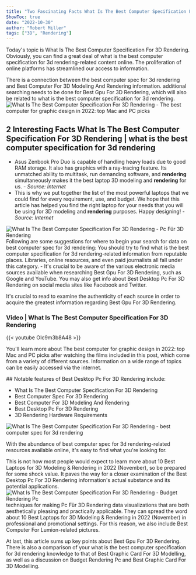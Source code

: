 ```yaml
---
title: "Two Fascinating Facts What Is The Best Computer Specification For 3D Rendering"
ShowToc: true 
date: "2022-10-30"
author: "Robert Miller" 
tags: ["3D", "Rendering"]
---
```


	
Today's topic is What Is The Best Computer Specification For 3D Rendering. Obviously, you can find a great deal of what is the best computer specification for 3d rendering-related content online. The proliferation of online platforms has streamlined our access to information.

There is a connection between the best computer spec for 3d rendering and Best Computer For 3D Modeling And Rendering information. additional searching needs to be done for Best Gpu For 3D Rendering, which will also be related to what is the best computer specification for 3d rendering.
<img loading="lazy" src="http://com-x.com.hk/images/SolidWorks03.jpg" onerror="this.onerror=null;this.src='https://blogger.googleusercontent.com/img/a/AVvXsEhe7F7TRXHtjiKvHb5vS7DmnxvpHiDyoYyYvm1nHB3Qp2_w3BnM6A2eq4v7FYxCC9bfZt3a9vIMtAYEKUiaDQbHMg-ViyGmRIj39MLp0bGFfgfYw1Dc9q_H-T0wiTm3l0Uq42dETrN9eC8aGJ9_IORZsxST1AcLR7np1koOfcc7tnHa4S8Mwz_xD9d0=s16000';" alt="What Is The Best Computer Specification For 3D Rendering - The best computer for graphic design in 2022: top Mac and PC picks" >

## 2 Interesting Facts What Is The Best Computer Specification For 3D Rendering | what is the best computer specification for 3d rendering
-   Asus Zenbook Pro Duo is capable of handling heavy loads due to good RAM storage. It also has graphics with a ray-tracing feature. Its unmatched ability to multitask, run demanding software, and **rendering** simultaneously makes it the best laptop 3D modeling and **rendering** for us. - <cite>Source: Internet</cite>
-   This is why we put together the list of the most powerful laptops that we could find for every requirement, use, and budget. We hope that this article has helped you find the right laptop for your needs that you will be using for 3D modeling and **rendering** purposes. Happy designing! - <cite>Source: Internet</cite>


<img loading="lazy" src="https://img2.cgtrader.com/items/2226227/d770ba95d9/cpu-scene-3d-model-max-obj-3ds-fbx.jpg" onerror="this.onerror=null;this.src='https://blogger.googleusercontent.com/img/a/AVvXsEhe7F7TRXHtjiKvHb5vS7DmnxvpHiDyoYyYvm1nHB3Qp2_w3BnM6A2eq4v7FYxCC9bfZt3a9vIMtAYEKUiaDQbHMg-ViyGmRIj39MLp0bGFfgfYw1Dc9q_H-T0wiTm3l0Uq42dETrN9eC8aGJ9_IORZsxST1AcLR7np1koOfcc7tnHa4S8Mwz_xD9d0=s16000';" alt="What Is The Best Computer Specification For 3D Rendering - Pc Für 3D Rendering" >
Following are some suggestions for where to begin your search for data on best computer spec for 3d rendering:
You should try to find what is the best computer specification for 3d rendering-related information from reputable places. Libraries, online resources, and even paid journalists all fall under this category.
- It's crucial to be aware of the various electronic media sources available when researching Best Gpu For 3D Rendering, such as Google and YouTube. You may also get info about Best Desktop Pc For 3D Rendering on social media sites like Facebook and Twitter.

It's crucial to read to examine the authenticity of each source in order to acquire the greatest information regarding Best Gpu For 3D Rendering.

### Video | What Is The Best Computer Specification For 3D Rendering
{{< youtube OIc9m3b8A48 >}} 

You'll learn more about The best computer for graphic design in 2022: top Mac and PC picks after watching the films included in this post, which come from a variety of different sources. Information on a wide range of topics can be easily accessed via the internet.
<script async="async" data-cfasync="false" src="//normallydemandedalter.com/fe63df3c5408708b15d8dc3d9b206b31/invoke.js"></script>
<div id="container-fe63df3c5408708b15d8dc3d9b206b31"></div>
## Notable features of Best Desktop Pc For 3D Rendering include:

- What Is The Best Computer Specification For 3D Rendering
- Best Computer Spec For 3D Rendering
- Best Computer For 3D Modeling And Rendering
- Best Desktop Pc For 3D Rendering
- 3D Rendering Hardware Requirements

 <img loading="lazy" src="https://classifieds.singaporeexpats.com/data/59/1319980279diamond_ring.jpg" onerror="this.onerror=null;this.src='https://blogger.googleusercontent.com/img/a/AVvXsEhe7F7TRXHtjiKvHb5vS7DmnxvpHiDyoYyYvm1nHB3Qp2_w3BnM6A2eq4v7FYxCC9bfZt3a9vIMtAYEKUiaDQbHMg-ViyGmRIj39MLp0bGFfgfYw1Dc9q_H-T0wiTm3l0Uq42dETrN9eC8aGJ9_IORZsxST1AcLR7np1koOfcc7tnHa4S8Mwz_xD9d0=s16000';" alt="What Is The Best Computer Specification For 3D Rendering - best computer spec for 3d rendering" >

With the abundance of best computer spec for 3d rendering-related resources available online, it's easy to find what you're looking for.

This is not how most people would expect to learn more about 10 Best Laptops for 3D Modeling & Rendering in 2022 (November), so be prepared for some shock value. It paves the way for a closer examination of the Best Desktop Pc For 3D Rendering information's actual substance and its potential applications.
<img loading="lazy" src="https://3.bp.blogspot.com/-Ob3Jv_EAsWo/WCEdNg_LWkI/AAAAAAAAAQU/RhKmMimojtIZCt3nX-IEeoSRkwN9vmKUgCLcB/s1600/LAPTOP_RECOVERY_DATA_VANCOUVER.JPG" onerror="this.onerror=null;this.src='https://blogger.googleusercontent.com/img/a/AVvXsEhe7F7TRXHtjiKvHb5vS7DmnxvpHiDyoYyYvm1nHB3Qp2_w3BnM6A2eq4v7FYxCC9bfZt3a9vIMtAYEKUiaDQbHMg-ViyGmRIj39MLp0bGFfgfYw1Dc9q_H-T0wiTm3l0Uq42dETrN9eC8aGJ9_IORZsxST1AcLR7np1koOfcc7tnHa4S8Mwz_xD9d0=s16000';" alt="What Is The Best Computer Specification For 3D Rendering - Budget Rendering Pc" >
techniques for making Pc Für 3D Rendering data visualizations that are both aesthetically pleasing and practically applicable. They can spread the word about 10 Best Laptops for 3D Modeling & Rendering in 2022 (November) in professional and promotional settings. For this reason, we also include Best Computer For Lumion-related pictures.

At last, this article sums up key points about Best Gpu For 3D Rendering. There is also a comparison of your what is the best computer specification for 3d rendering knowledge to that of Best Graphic Card For 3D Modelling, as well as a discussion on Budget Rendering Pc and Best Graphic Card For 3D Modelling.
	
	

